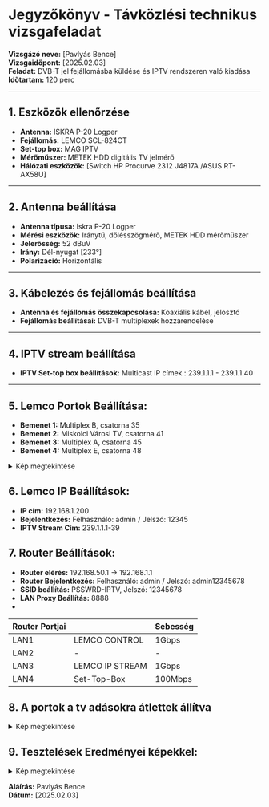# Jegyzőkönyv - Távközlési technikus vizsgafeladat

**Vizsgázó neve:** [Pavlyás Bence]  
**Vizsgaidőpont:** [2025.02.03]  
**Feladat:** DVB-T jel fejállomásba küldése és IPTV rendszeren való kiadása  
**Időtartam:** 120 perc

---

## 1. Eszközök ellenőrzése
- **Antenna:** ISKRA P-20 Logper
- **Fejállomás:** LEMCO SCL-824CT
- **Set-top box:** MAG IPTV
- **Mérőműszer:** METEK HDD digitális TV jelmérő
- **Hálózati eszközök:** [Switch HP Procurve 2312 J4817A /ASUS RT-AX58U]

---

## 2. Antenna beállítása
- **Antenna típusa:** Iskra P-20 Logper
- **Mérési eszközök:** Iránytű, dőlésszögmérő, METEK HDD mérőműszer
- **Jelerősség:** 52 dBuV  
- **Irány:** Dél-nyugat [233°]  
- **Polarizáció:** Horizontális

---

## 3. Kábelezés és fejállomás beállítása
- **Antenna és fejállomás összekapcsolása:** Koaxiális kábel, jelosztó
- **Fejállomás beállításai:** DVB-T multiplexek hozzárendelése

---

## 4. IPTV stream beállítása
- **IPTV Set-top box beállítások:** Multicast IP címek : 239.1.1.1 - 239.1.1.40

---

## 5. Lemco Portok Beállítása:
- **Bemenet 1:** Multiplex B, csatorna 35  
- **Bemenet 2:** Miskolci Városi TV, csatorna 41  
- **Bemenet 3:** Multiplex A, csatorna 45  
- **Bemenet 4:** Multiplex E, csatorna 48  
<details>

  <summary>Kép megtekintése</summary>

  ![Portok](https://raw.githubusercontent.com/PavlyasB/Meresijegyzokonyvek/refs/heads/main/IPTV/K%C3%A9pek/input1-3.png)     
  
  ![Portok](https://raw.githubusercontent.com/PavlyasB/Meresijegyzokonyvek/refs/heads/main/IPTV/K%C3%A9pek/input4.png) 

</details>

## 6. Lemco IP Beállítások:
- **IP cím:** 192.168.1.200  
- **Bejelentkezés:** Felhasználó: admin / Jelszó: 12345  
- **IPTV Stream Cím:** 239.1.1.1-39  

## 7. Router Beállítások:
- **Router elérés:** 192.168.50.1 -> 192.168.1.1  
- **Router Bejelentkezés:** Felhasználó: admin / Jelszó: admin12345678  
- **SSID beállítás:** PSSWRD-IPTV, Jelszó: 12345678  
- **LAN Proxy Beállítás:** 8888  
- 
|Router Portjai                       |        | Sebesség |
| ----------------------------------- | ----------- | ------------- |
| LAN1                                | LEMCO CONTROL| 1Gbps        |
| LAN2                                | -           | -             |
| LAN3                                | LEMCO IP STREAM | 1Gbps     |
| LAN4                                | Set-Top-Box  | 100Mbps      |

## 8. A portok a tv adásokra átlettek állítva 
<details>

  <summary>Kép megtekintése</summary>

  ![tsout](https://raw.githubusercontent.com/PavlyasB/Meresijegyzokonyvek/refs/heads/main/IPTV/K%C3%A9pek/tsout.png)       

</details>


## 9. Tesztelések Eredményei képekkel:
<details>

  <summary>Kép megtekintése</summary>

  ![teszt1](https://raw.githubusercontent.com/PavlyasB/Meresijegyzokonyvek/refs/heads/main/IPTV/K%C3%A9pek/VLC.png)      
  
  ![teszt2](https://raw.githubusercontent.com/PavlyasB/Meresijegyzokonyvek/refs/heads/main/IPTV/K%C3%A9pek/vlc2.png)   

    ![teszt3](https://raw.githubusercontent.com/PavlyasB/Meresijegyzokonyvek/refs/heads/main/IPTV/K%C3%A9pek/its_snapshot_0001.bmp)      
  
  ![teszt4](https://raw.githubusercontent.com/PavlyasB/Meresijegyzokonyvek/refs/heads/main/IPTV/K%C3%A9pek/its_snapshot_0002.bmp)   

    ![teszt5](https://raw.githubusercontent.com/PavlyasB/Meresijegyzokonyvek/refs/heads/main/IPTV/K%C3%A9pek/its_snapshot_0003.bmp)      
  
  ![teszt6](https://raw.githubusercontent.com/PavlyasB/Meresijegyzokonyvek/refs/heads/main/IPTV/K%C3%A9pek/fdgfgdh.png)   

</details>




**Aláírás:** Pavlyás Bence  
**Dátum:** [2025.02.03]
